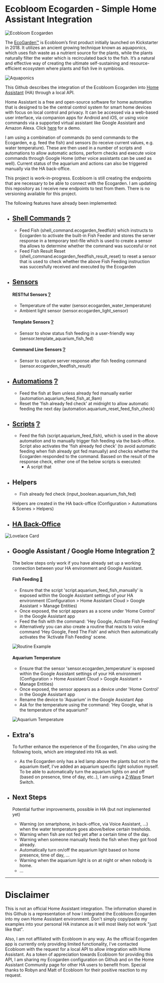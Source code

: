 # Ecobloom Ecogarden - Simple Home Assistant Integration

![Ecobloom Ecogarden](https://raw.githubusercontent.com/farstreet/HA_ecobloom_ecogarden/main/images/ecogarden.png)

The [EcoGarden™](https://ecobloom.se/ecogarden/) is Ecobloom’s first product initially launched on Kickstarter in 2018. It utilizes an ancient growing technique known as aquaponics, which uses fish waste as a nutrient source for the plants, while the plants naturally filter the water which is recirculated back to the fish. It’s a natural and effective way of creating the ultimate self-sustaining and resource-efficient ecosystem where plants and fish live in symbiosis.

![Aquaponics](https://raw.githubusercontent.com/farstreet/HA_ecobloom_ecogarden/main/images/aquaponics.png)

This Github describes the integration of the Ecobloom Ecogarden into [Home Assistant](https://homeassistant.io/) (HA) through a local API.

Home Assistant is a free and open-source software for home automation that is designed to be the central control system for smart home devices with focus on local control and privacy. It can be accessed via a web-based user interface, via companion apps for Android and iOS, or using voice commands via a supported virtual assistant like Google Assistant and Amazon Alexa.  Click [here](https://demo.home-assistant.io/#/lovelace/0) for a demo.

I am using a combination of commands (to send commands to the Ecogarden, e.g. feed the fish) and sensors (to receive current values, e.g.  water temperature).   These are then used in a number of scripts and automations to allow automatic actions, perform checks and execute voice commands through Google Home (other voice assistants can be used as well).  Current status of the aquarium and actions can also be triggered manually via the HA back-office.   

This project is work-in-progress.  Ecobloom is still creating the endpoints that are necessary to be able to connect with the Ecogarden.  I am updating this repository as I receive new endpoints to test from them.   There is no versioning available for this project.

The following features have already been implemented:

  - [Shell Commands](https://github.com/farstreet/HA_ecobloom_ecogarden/blob/main/shell%20commands) [:grey_question:](https://www.home-assistant.io/integrations/shell_command/)
    -
    - Feed Fish (shell_command.ecogarden_feedfish) which instructs to Ecogarden to activate the built-in Fish Feeder and stores the server response in a temporary text-file which is used to create a sensor tha allows to determine whether the command was succesful or not
    - Feed Fish Result Reset (shell_command.ecogarden_feedfish_result_reset) to reset a sensor that is used to check whether the above Fish Feeding instruction was succesfully received and executed by the Ecogarden


  - [Sensors](https://github.com/farstreet/HA_ecobloom_ecogarden/blob/main/sensors)
    -     
    #### RESTful Sensors [:grey_question:](https://www.home-assistant.io/integrations/sensor.rest/)
    - Temperature of the water (sensor.ecogarden_water_temperature)
    - Ambient light sensor (sensor.ecogarden_light_sensor)
    
     #### Template Sensors [:grey_question:](https://www.home-assistant.io/integrations/template/)
    - Sensor to show status fish feeding in a user-friendly way (sensor.template_aquarium_fish_fed)
    
     #### Command Line Sensors [:grey_question:](https://www.home-assistant.io/integrations/sensor.command_line/)
    - Sensor to capture server response after fish feeding command (sensor.ecogarden_feedfish_result)
 
 
  - [Automations](https://github.com/farstreet/HA_ecobloom_ecogarden/blob/main/automations) [:grey_question:](https://www.home-assistant.io/docs/automation/basics/)
    -     
    - Feed the fish at 9am unless already fed manually earlier (automation.aquarium_feed_fish_at_9am)
    - Reset the 'fish already fed check' at midnight to allow automatic feeding the next day (automation.aquarium_reset_feed_fish_check)

  - [Scripts](https://github.com/farstreet/HA_ecobloom_ecogarden/blob/main/scripts) [:grey_question:](https://www.home-assistant.io/integrations/script/)
    -
    - Feed the fish (script.aquarium_feed_fish), which is used in the above automation and to manually trigger fish feeding via the back-office.  Script also activates the 'fish already fed check' (to avoid automatic feeding when fish already got fed manually) and checks whether the Ecogarden responded to the command.   Bassed on the result of the response check, either one of the below scripts is executed:
      - A script that 


  - Helpers
    - 
    - Fish already fed check (input_boolean.aquarium_fish_fed)

    Helpers are created in the HA back-office (Configuration > Automations & Scenes > Helpers)
  
  
  - [HA Back-Office](https://github.com/farstreet/HA_ecobloom_ecogarden/blob/main/lovelace)
    - 
![Lovelace Card](https://raw.githubusercontent.com/farstreet/HA_ecobloom_ecogarden/main/images/lovelace%20card.png)
 
 
  - Google Assistant / Google Home Integration [:grey_question:](https://www.home-assistant.io/integrations/google_assistant/)
    - 
    The below steps only work if you have already set up a working connection between your HA environment and Google Assistant.
    
    #### Fish Feeding [:movie_camera:](https://github.com/farstreet/HA_ecobloom_ecogarden/blob/main/movies/GH_fish_feeding.mov)
    - Ensure that the script 'script.aquarium_feed_fish_manually' is exposed within the Google Assistant settings of your HA environment (Configuration > Home Assistant Cloud > Google Assistant > Manage Entities)
    - Once exposed, the script appears as a scene under 'Home Control' in the Google Assistant app
    - Feed the fish with the command: 'Hey Google, Activate Fish Feeding'
    - Alternatively you can also create a routine that reacts to voice command 'Hey Google, Feed The Fish' and which then automatically activates the 'Activate Fish Feeding' scene.

    ![Routine Example](https://raw.githubusercontent.com/farstreet/HA_ecobloom_ecogarden/main/images/routine_example.png)

    #### Aquarium Temperature
    - Ensure that the sensor 'sensor.ecogarden_temperature' is exposed within the Google Assistant settings of your HA environment (Configuration > Home Assistant Cloud > Google Assistant > Manage Entities)
    - Once exposed, the sensor appears as a device under 'Home Control' in the Google Assistant app
    - Rename the device to 'Aquarium' in the Google Assistant App
    - Ask for the temperature using the command: 'Hey Google, what is the temperature of the aquarium?'

    ![Aquarium Temperature](https://raw.githubusercontent.com/farstreet/HA_ecobloom_ecogarden/main/images/aquarium_temperature.png)


  - Extra's
    - 
    To further enhance the experience of the Ecogarden, I'm also using the following tools, which are integrated into HA as well.
    
    - As the Ecogarden only has a led lamp above the plants but not in the aquarium itself, I've added an aquarium specific light solution myself.  To be able to automatically turn the aquarium lights on and off (based on presence, time of day, etc..), I am using a [Z-Wave](https://www.home-assistant.io/integrations/zwave_js/) Smart Switch.

  - Next Steps
    - 
    Potential further improvements, possible in HA (but not implemented yet)
    
    - Warning (on smartphone, in back-office, via Voice Assistant, ...) when the water temperature goes above/below certain tresholds.
    - Warning when fish are not fed yet after a certain time of the day.
    - Warning when someone manually feeds the fish when they got food already.
    - Automatically turn on/off the aquarium light based on home presence, time of day, ...
    - Warning when the aquarium light is on at night or when nobody is home.
    - ...

----
# Disclaimer

This is not an official Home Assistant integration.   The information shared in this Github is a representation of how I integrated the Ecobloom Ecogarden into my own Home Assistant environment.   Don't simply copy/paste my examples into your personal HA instance as it will most likely not work "just like that".  

Also, I am not affiliated with Ecobloom in any way.   As the official Ecogarden app is currently only providing limited functionality, I've contacted Ecobloom with the request for a local API to allow integration with Home Assistant.  As a token of appreciation towards Ecobloom for providing this API, I am sharing my Ecogarden configuration on Github and on the Home Assistant Community page for other HA users to benefit from.    Special thanks to Robyn and Matt of Ecobloom for their positive reaction to my request.

